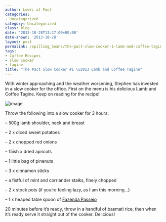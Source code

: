 ```yaml
---
author: Lowri at Pact
categories:
- Uncategorized
category: Uncategorized
class: blog
date: '2013-10-28T13:27:00+00:00'
date-shown: '2013-10-28'
layout: post
permalink: /spilling_beans/the-pact-slow-cooker-1-lamb-and-coffee-tagine
tags:
- Coffee Recipes
- slow cooker
- tagine
title: "The Pact Slow Cooker #1 \u2013 Lamb and Coffee Tagine"
---
```


With winter approaching and the weather worsening, Stephen has invested in a
slow cooker for the office. First on the menu is his delicious Lamb and Coffee
Tagine. Keep on reading for the recipe!

![image](http://media.tumblr.com/1847206fc4f0573416e687de588bb9c8/tumblr_inline_mvds2av3021rx5c1j.jpg)

Throw the following into a slow cooker for 3 hours:

– 500g lamb shoulder, neck and breast

– 2 x diced sweet potatoes

– 2 x chopped red onions

– 15ish x dried apricots

– 1 little bag of pinenuts

– 3 x cinnamon sticks

– a fistful of mint and corriander stalks, finely chopped

– 2 x stock pots (if you’re feeling lazy, as I am this morning…)

– 1 x heaped table spoon of [Fazenda
Passeio](https://www.pactcoffee.com/coffees/passeio-natural)

20 minutes before it’s ready, throw in a handful of basmati rice, then when
it’s ready serve it straight out of the cooker. Delicious!